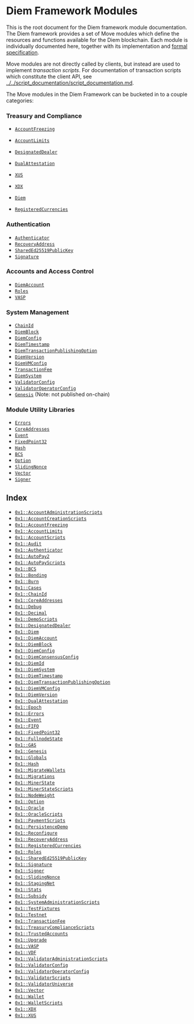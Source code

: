 
<a name="@Diem_Framework_Modules_0"></a>

# Diem Framework Modules


This is the root document for the Diem framework module documentation. The Diem framework provides a set of Move
modules which define the resources and functions available for the Diem blockchain. Each module is individually
documented here, together with its implementation and
[formal specification](../../script_documentation/spec_documentation.md).

Move modules are not directly called by clients, but instead are used to implement *transaction scripts*.
For documentation of transaction scripts which constitute the client API, see
[../../script_documentation/script_documentation.md](../../script_documentation/script_documentation.md).

The Move modules in the Diem Framework can be bucketed in to a couple categories:


<a name="@Treasury_and_Compliance_1"></a>

### Treasury and Compliance

* <code><a href="AccountFreezing.md#0x1_AccountFreezing">AccountFreezing</a></code>
* <code><a href="AccountLimits.md#0x1_AccountLimits">AccountLimits</a></code>
* <code><a href="DesignatedDealer.md#0x1_DesignatedDealer">DesignatedDealer</a></code>
* <code><a href="DualAttestation.md#0x1_DualAttestation">DualAttestation</a></code>

* <code><a href="XUS.md#0x1_XUS">XUS</a></code>
* <code><a href="XDX.md#0x1_XDX">XDX</a></code>
* <code><a href="Diem.md#0x1_Diem">Diem</a></code>
* <code><a href="RegisteredCurrencies.md#0x1_RegisteredCurrencies">RegisteredCurrencies</a></code>


<a name="@Authentication_2"></a>

### Authentication

* <code><a href="Authenticator.md#0x1_Authenticator">Authenticator</a></code>
* <code><a href="RecoveryAddress.md#0x1_RecoveryAddress">RecoveryAddress</a></code>
* <code><a href="SharedEd25519PublicKey.md#0x1_SharedEd25519PublicKey">SharedEd25519PublicKey</a></code>
* <code><a href="Signature.md#0x1_Signature">Signature</a></code>


<a name="@Accounts_and_Access_Control_3"></a>

### Accounts and Access Control

* <code><a href="DiemAccount.md#0x1_DiemAccount">DiemAccount</a></code>
* <code><a href="Roles.md#0x1_Roles">Roles</a></code>
* <code><a href="VASP.md#0x1_VASP">VASP</a></code>


<a name="@System_Management_4"></a>

### System Management

* <code><a href="ChainId.md#0x1_ChainId">ChainId</a></code>
* <code><a href="DiemBlock.md#0x1_DiemBlock">DiemBlock</a></code>
* <code><a href="DiemConfig.md#0x1_DiemConfig">DiemConfig</a></code>
* <code><a href="DiemTimestamp.md#0x1_DiemTimestamp">DiemTimestamp</a></code>
* <code><a href="DiemTransactionPublishingOption.md#0x1_DiemTransactionPublishingOption">DiemTransactionPublishingOption</a></code>
* <code><a href="DiemVersion.md#0x1_DiemVersion">DiemVersion</a></code>
* <code><a href="DiemVMConfig.md#0x1_DiemVMConfig">DiemVMConfig</a></code>
* <code><a href="TransactionFee.md#0x1_TransactionFee">TransactionFee</a></code>
* <code><a href="DiemSystem.md#0x1_DiemSystem">DiemSystem</a></code>
* <code><a href="ValidatorConfig.md#0x1_ValidatorConfig">ValidatorConfig</a></code>
* <code><a href="ValidatorOperatorConfig.md#0x1_ValidatorOperatorConfig">ValidatorOperatorConfig</a></code>
* <code><a href="Genesis.md#0x1_Genesis">Genesis</a></code> (Note: not published on-chain)


<a name="@Module_Utility_Libraries_5"></a>

### Module Utility Libraries

* <code><a href="../../../../../../move-stdlib/docs/Errors.md#0x1_Errors">Errors</a></code>
* <code><a href="CoreAddresses.md#0x1_CoreAddresses">CoreAddresses</a></code>
* <code><a href="../../../../../../move-stdlib/docs/Event.md#0x1_Event">Event</a></code>
* <code><a href="../../../../../../move-stdlib/docs/FixedPoint32.md#0x1_FixedPoint32">FixedPoint32</a></code>
* <code><a href="../../../../../../move-stdlib/docs/Hash.md#0x1_Hash">Hash</a></code>
* <code><a href="../../../../../../move-stdlib/docs/BCS.md#0x1_BCS">BCS</a></code>
* <code><a href="../../../../../../move-stdlib/docs/Option.md#0x1_Option">Option</a></code>
* <code><a href="SlidingNonce.md#0x1_SlidingNonce">SlidingNonce</a></code>
* <code><a href="../../../../../../move-stdlib/docs/Vector.md#0x1_Vector">Vector</a></code>
* <code><a href="../../../../../../move-stdlib/docs/Signer.md#0x1_Signer">Signer</a></code>


<a name="@Index_6"></a>

## Index


-  [`0x1::AccountAdministrationScripts`](AccountAdministrationScripts.md#0x1_AccountAdministrationScripts)
-  [`0x1::AccountCreationScripts`](AccountCreationScripts.md#0x1_AccountCreationScripts)
-  [`0x1::AccountFreezing`](AccountFreezing.md#0x1_AccountFreezing)
-  [`0x1::AccountLimits`](AccountLimits.md#0x1_AccountLimits)
-  [`0x1::AccountScripts`](ol_account.md#0x1_AccountScripts)
-  [`0x1::Audit`](Audit.md#0x1_Audit)
-  [`0x1::Authenticator`](Authenticator.md#0x1_Authenticator)
-  [`0x1::AutoPay2`](AutoPay.md#0x1_AutoPay2)
-  [`0x1::AutoPayScripts`](ol_autopay.md#0x1_AutoPayScripts)
-  [`0x1::BCS`](../../../../../../move-stdlib/docs/BCS.md#0x1_BCS)
-  [`0x1::Bonding`](Demo_Bonding.md#0x1_Bonding)
-  [`0x1::Burn`](Burn.md#0x1_Burn)
-  [`0x1::Cases`](Cases.md#0x1_Cases)
-  [`0x1::ChainId`](ChainId.md#0x1_ChainId)
-  [`0x1::CoreAddresses`](CoreAddresses.md#0x1_CoreAddresses)
-  [`0x1::Debug`](Debug.md#0x1_Debug)
-  [`0x1::Decimal`](Decimal.md#0x1_Decimal)
-  [`0x1::DemoScripts`](ol_demo_e2e.md#0x1_DemoScripts)
-  [`0x1::DesignatedDealer`](DesignatedDealer.md#0x1_DesignatedDealer)
-  [`0x1::Diem`](Diem.md#0x1_Diem)
-  [`0x1::DiemAccount`](DiemAccount.md#0x1_DiemAccount)
-  [`0x1::DiemBlock`](DiemBlock.md#0x1_DiemBlock)
-  [`0x1::DiemConfig`](DiemConfig.md#0x1_DiemConfig)
-  [`0x1::DiemConsensusConfig`](DiemConsensusConfig.md#0x1_DiemConsensusConfig)
-  [`0x1::DiemId`](DiemId.md#0x1_DiemId)
-  [`0x1::DiemSystem`](DiemSystem.md#0x1_DiemSystem)
-  [`0x1::DiemTimestamp`](DiemTimestamp.md#0x1_DiemTimestamp)
-  [`0x1::DiemTransactionPublishingOption`](DiemTransactionPublishingOption.md#0x1_DiemTransactionPublishingOption)
-  [`0x1::DiemVMConfig`](DiemVMConfig.md#0x1_DiemVMConfig)
-  [`0x1::DiemVersion`](DiemVersion.md#0x1_DiemVersion)
-  [`0x1::DualAttestation`](DualAttestation.md#0x1_DualAttestation)
-  [`0x1::Epoch`](Epoch.md#0x1_Epoch)
-  [`0x1::Errors`](../../../../../../move-stdlib/docs/Errors.md#0x1_Errors)
-  [`0x1::Event`](../../../../../../move-stdlib/docs/Event.md#0x1_Event)
-  [`0x1::FIFO`](FIFO.md#0x1_FIFO)
-  [`0x1::FixedPoint32`](../../../../../../move-stdlib/docs/FixedPoint32.md#0x1_FixedPoint32)
-  [`0x1::FullnodeState`](FullnodeState.md#0x1_FullnodeState)
-  [`0x1::GAS`](GAS.md#0x1_GAS)
-  [`0x1::Genesis`](Genesis.md#0x1_Genesis)
-  [`0x1::Globals`](Globals.md#0x1_Globals)
-  [`0x1::Hash`](../../../../../../move-stdlib/docs/Hash.md#0x1_Hash)
-  [`0x1::MigrateWallets`](Migrations.md#0x1_MigrateWallets)
-  [`0x1::Migrations`](Migrations.md#0x1_Migrations)
-  [`0x1::MinerState`](MinerState.md#0x1_MinerState)
-  [`0x1::MinerStateScripts`](ol_miner_state.md#0x1_MinerStateScripts)
-  [`0x1::NodeWeight`](NodeWeight.md#0x1_NodeWeight)
-  [`0x1::Option`](../../../../../../move-stdlib/docs/Option.md#0x1_Option)
-  [`0x1::Oracle`](Oracle.md#0x1_Oracle)
-  [`0x1::OracleScripts`](ol_oracle.md#0x1_OracleScripts)
-  [`0x1::PaymentScripts`](PaymentScripts.md#0x1_PaymentScripts)
-  [`0x1::PersistenceDemo`](Demos.md#0x1_PersistenceDemo)
-  [`0x1::Reconfigure`](Reconfigure.md#0x1_Reconfigure)
-  [`0x1::RecoveryAddress`](RecoveryAddress.md#0x1_RecoveryAddress)
-  [`0x1::RegisteredCurrencies`](RegisteredCurrencies.md#0x1_RegisteredCurrencies)
-  [`0x1::Roles`](Roles.md#0x1_Roles)
-  [`0x1::SharedEd25519PublicKey`](SharedEd25519PublicKey.md#0x1_SharedEd25519PublicKey)
-  [`0x1::Signature`](Signature.md#0x1_Signature)
-  [`0x1::Signer`](../../../../../../move-stdlib/docs/Signer.md#0x1_Signer)
-  [`0x1::SlidingNonce`](SlidingNonce.md#0x1_SlidingNonce)
-  [`0x1::StagingNet`](Testnet.md#0x1_StagingNet)
-  [`0x1::Stats`](Stats.md#0x1_Stats)
-  [`0x1::Subsidy`](Subsidy.md#0x1_Subsidy)
-  [`0x1::SystemAdministrationScripts`](SystemAdministrationScripts.md#0x1_SystemAdministrationScripts)
-  [`0x1::TestFixtures`](TestFixtures.md#0x1_TestFixtures)
-  [`0x1::Testnet`](Testnet.md#0x1_Testnet)
-  [`0x1::TransactionFee`](TransactionFee.md#0x1_TransactionFee)
-  [`0x1::TreasuryComplianceScripts`](TreasuryComplianceScripts.md#0x1_TreasuryComplianceScripts)
-  [`0x1::TrustedAccounts`](TrustedAccounts.md#0x1_TrustedAccounts)
-  [`0x1::Upgrade`](Upgrade.md#0x1_Upgrade)
-  [`0x1::VASP`](VASP.md#0x1_VASP)
-  [`0x1::VDF`](VDF.md#0x1_VDF)
-  [`0x1::ValidatorAdministrationScripts`](ValidatorAdministrationScripts.md#0x1_ValidatorAdministrationScripts)
-  [`0x1::ValidatorConfig`](ValidatorConfig.md#0x1_ValidatorConfig)
-  [`0x1::ValidatorOperatorConfig`](ValidatorOperatorConfig.md#0x1_ValidatorOperatorConfig)
-  [`0x1::ValidatorScripts`](ol_validator.md#0x1_ValidatorScripts)
-  [`0x1::ValidatorUniverse`](ValidatorUniverse.md#0x1_ValidatorUniverse)
-  [`0x1::Vector`](../../../../../../move-stdlib/docs/Vector.md#0x1_Vector)
-  [`0x1::Wallet`](Wallet.md#0x1_Wallet)
-  [`0x1::WalletScripts`](ol_wallet.md#0x1_WalletScripts)
-  [`0x1::XDX`](XDX.md#0x1_XDX)
-  [`0x1::XUS`](XUS.md#0x1_XUS)


[//]: # ("File containing references which can be used from documentation")
[ACCESS_CONTROL]: https://github.com/diem/dip/blob/main/dips/dip-2.md
[ROLE]: https://github.com/diem/dip/blob/main/dips/dip-2.md#roles
[PERMISSION]: https://github.com/diem/dip/blob/main/dips/dip-2.md#permissions
